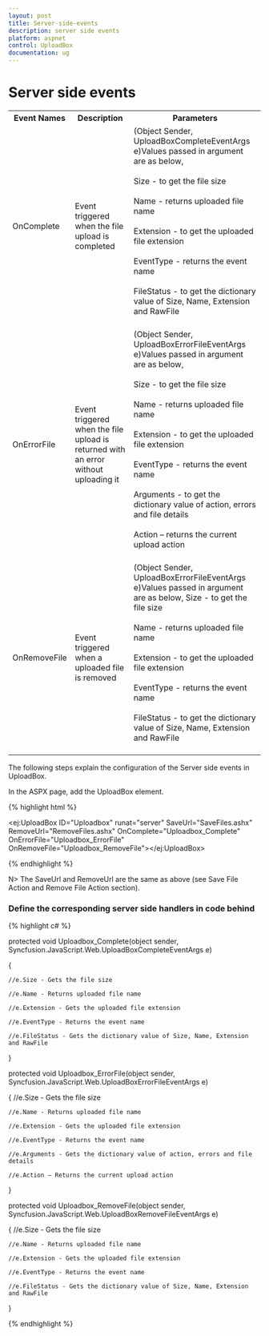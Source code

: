 ```yaml
---
layout: post
title: Server-side-events
description: server side events
platform: aspnet
control: UploadBox
documentation: ug
---
```


# Server side events

<table>
<tr>
<th>
Event Names</th><th>
Description</th><th>
Parameters</th></tr>
<tr>
<td>
OnComplete</td><td>
Event triggered when the file upload is completed</td><td>
(Object Sender, UploadBoxCompleteEventArgs e)Values passed in argument are as below,<br/><br/>
Size - to get the file size<br/><br/>
Name - returns uploaded file name<br/><br/>
Extension - to get the uploaded file extension<br/><br/>
EventType - returns the event name<br/><br/>
FileStatus - to get the dictionary value of Size, Name, Extension and RawFile<br/><br/>
</td></tr>
<tr>
<td>
OnErrorFile</td><td>
Event triggered when the file upload is returned with an error without uploading it</td><td>
(Object Sender, UploadBoxErrorFileEventArgs e)Values passed in argument are as below,<br/><br/>
Size - to get the file size<br/><br/>
Name - returns uploaded file name<br/><br/>
Extension - to get the uploaded file extension<br/><br/>
EventType - returns the event name<br/><br/>
Arguments - to get the dictionary value of action, errors and file details<br/><br/>
Action – returns the current upload action <br/><br/>
</td></tr>
<tr>
<td>
OnRemoveFile</td><td>
Event triggered when a uploaded file is removed </td><td>
(Object Sender, UploadBoxErrorFileEventArgs e)Values passed in argument are as below,
Size - to get the file size<br/><br/>
Name - returns uploaded file name<br/><br/>
Extension - to get the uploaded file extension<br/><br/>
EventType - returns the event name<br/><br/>
FileStatus - to get the dictionary value of Size, Name, Extension and RawFile<br/><br/>
</td></tr>
</table>

The following steps explain the configuration of the Server side events in UploadBox. 

In the ASPX page, add the UploadBox element.

{% highlight html %}

<ej:UploadBox ID="Uploadbox" runat="server" SaveUrl="SaveFiles.ashx" RemoveUrl="RemoveFiles.ashx" OnComplete="Uploadbox_Complete" OnErrorFile="Uploadbox_ErrorFile" OnRemoveFile="Uploadbox_RemoveFile"></ej:UploadBox>

{% endhighlight %}

N> The SaveUrl and RemoveUrl are the same as above (see Save File Action and Remove File Action section).

### Define the corresponding server side handlers in code behind

{% highlight c# %}

protected void Uploadbox_Complete(object sender, Syncfusion.JavaScript.Web.UploadBoxCompleteEventArgs e)

{

    //e.Size - Gets the file size

    //e.Name - Returns uploaded file name

    //e.Extension - Gets the uploaded file extension

    //e.EventType - Returns the event name

    //e.FileStatus - Gets the dictionary value of Size, Name, Extension and RawFile

}

protected void Uploadbox_ErrorFile(object sender, Syncfusion.JavaScript.Web.UploadBoxErrorFileEventArgs e)

{
    //e.Size - Gets the file size

    //e.Name - Returns uploaded file name

    //e.Extension - Gets the uploaded file extension

    //e.EventType - Returns the event name

    //e.Arguments - Gets the dictionary value of action, errors and file details

    //e.Action – Returns the current upload action 

}

protected void Uploadbox_RemoveFile(object sender, Syncfusion.JavaScript.Web.UploadBoxRemoveFileEventArgs e)

{
    //e.Size - Gets the file size

    //e.Name - Returns uploaded file name

    //e.Extension - Gets the uploaded file extension

    //e.EventType - Returns the event name

    //e.FileStatus - Gets the dictionary value of Size, Name, Extension and RawFile

}

{% endhighlight %}